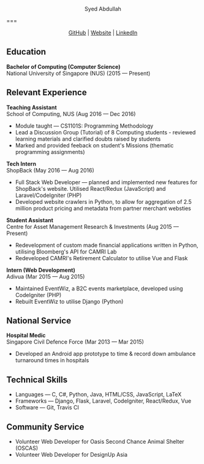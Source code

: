 <p style="text-align: center">Syed Abdullah</p>
===
<p style="text-align: center">
<a href="https://github.com/Skaty">GitHub</a> &vert;
<a href="http://syedabdullah.net">Website</a> &vert;
<a href="https://www.linkedin.com/in/syedabd/">LinkedIn</a>
</p>

Education
---
**Bachelor of Computing (Computer Science)**<br/>
National University of Singapore (NUS) (2015 &mdash; Present)

Relevant Experience
---
**Teaching Assistant**<br/>
School of Computing, NUS (Aug 2016 &mdash; Dec 2016)

* Module taught &mdash; CS1101S: Programming Methodology
* Lead a Discussion Group (Tutorial) of 8 Computing students - reviewed learning materials and clarified doubts raised by students
* Marked and provided feeback on student's Missions (thematic programming assignments)

**Tech Intern**<br/>
ShopBack (May 2016 &mdash; Aug 2016)

* Full Stack Web Developer &mdash; planned and implemented new features for ShopBack's website. Utilised React/Redux (JavaScript) and Laravel/CodeIgniter (PHP)
* Developed website crawlers in Python, to allow for aggregation of 2.5 million product pricing and metadata from partner merchant websties

**Student Assistant**<br/>
Centre for Asset Management Research &amp; Investments (Aug 2015 &mdash; Present)

* Redevelopment of custom made financial applications written in Python, utilising Bloomberg's API for CAMRI Lab
* Redeveloped CAMRI's Retirement Calculator to utilise Vue and Flask

**Intern (Web Development)**<br/>
Adivua (Mar 2015 &mdash; Aug 2015)

* Maintained EventWiz, a B2C events marketplace, developed using CodeIgniter (PHP)
* Rebuilt EventWiz to utilise Django (Python)

National Service
---
**Hospital Medic**<br/>
Singapore Civil Defence Force (Mar 2013 &mdash; Mar 2015)

* Developed an Android app prototype to time &amp; record down ambulance turnaround times in hospitals

Technical Skills
---
* Languages &mdash; C, C#, Python, Java, HTML/CSS, JavaScript, LaTeX
* Frameworks &mdash; Django, Flask, Laravel, CodeIgniter, React/Redux, Vue
* Software &mdash; Git, Travis CI

Community Service
----

* Volunteer Web Developer for Oasis Second Chance Animal Shelter (OSCAS)
* Volunteer Web Developer for DesignUp Asia
